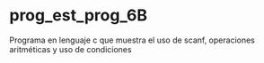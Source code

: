 # prog_est_prog_6B
Programa en lenguaje c que muestra el uso de scanf, operaciones aritméticas y uso de condiciones
